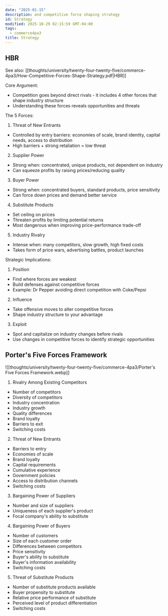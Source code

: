 ```yaml
---
date: "2025-01-15"
description: and competitive force shaping strategy
id: Strategy
modified: 2025-10-29 02:15:59 GMT-04:00
tags:
  - commerce4pa3
title: Strategy
---
```


## HBR

See also: [[thoughts/university/twenty-four-twenty-five/commerce-4pa3/How-Competitive-Forces-Shape-Strategy.pdf|HBR]]

Core Argument:

- Competition goes beyond direct rivals - it includes 4 other forces that shape industry structure
- Understanding these forces reveals opportunities and threats

The 5 Forces:

1. Threat of New Entrants

- Controlled by entry barriers: economies of scale, brand identity, capital needs, access to distribution
- High barriers + strong retaliation = low threat

2. Supplier Power

- Strong when: concentrated, unique products, not dependent on industry
- Can squeeze profits by raising prices/reducing quality

3. Buyer Power

- Strong when: concentrated buyers, standard products, price sensitivity
- Can force down prices and demand better service

4. Substitute Products

- Set ceiling on prices
- Threaten profits by limiting potential returns
- Most dangerous when improving price-performance trade-off

5. Industry Rivalry

- Intense when: many competitors, slow growth, high fixed costs
- Takes form of price wars, advertising battles, product launches

Strategic Implications:

1. Position

- Find where forces are weakest
- Build defenses against competitive forces
- Example: Dr Pepper avoiding direct competition with Coke/Pepsi

2. Influence

- Take offensive moves to alter competitive forces
- Shape industry structure to your advantage

3. Exploit

- Spot and capitalize on industry changes before rivals
- Use changes in competitive forces to identify strategic opportunities

## Porter's Five Forces Framework

![[thoughts/university/twenty-four-twenty-five/commerce-4pa3/Porter's Five Forces Framework.webp]]

1. Rivalry Among Existing Competitors

- Number of competitors
- Diversity of competitors
- Industry concentration
- Industry growth
- Quality differences
- Brand loyalty
- Barriers to exit
- Switching costs

2. Threat of New Entrants

- Barriers to entry
- Economies of scale
- Brand loyalty
- Capital requirements
- Cumulative experience
- Government policies
- Access to distribution channels
- Switching costs

3. Bargaining Power of Suppliers

- Number and size of suppliers
- Uniqueness of each supplier's product
- Focal company's ability to substitute

4. Bargaining Power of Buyers

- Number of customers
- Size of each customer order
- Differences between competitors
- Price sensitivity
- Buyer's ability to substitute
- Buyer's information availability
- Switching costs

5. Threat of Substitute Products

- Number of substitute products available
- Buyer propensity to substitute
- Relative price performance of substitute
- Perceived level of product differentiation
- Switching costs
